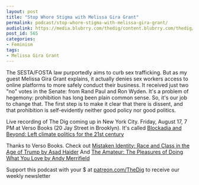 ```yaml
---
layout: post
title: "Stop Whore Stigma with Melissa Gira Grant"
permalink: podcast/stop-whore-stigma-with-melissa-gira-grant/
audiolink: https://media.blubrry.com/thedig/content.blubrry.com/thedig/The_Dig_-_EP_135_-_GrantSESTA.mp3
post_id: 565
categories: 
- Feminism
tags: 
- Melissa Gira Grant
---
```


The SESTA/FOSTA law purportedly aims to curb sex trafficking. But as my guest Melissa Gira Grant explains, it actually denies sex workers access to online platforms to more safely conduct their business. It received just two "no" votes in the Senate: from Rand Paul and Ron Wyden. It's a problem of hegemony: prohibition has long been plain common sense. So, it's our job to change that. The first step is to make it clear that there is dissent, and that prohibition is self-evidently neither good policy nor good politics.

Live recording of The Dig coming up in New York City. Friday, August 17, 7 PM at Verso Books (20 Jay Street in Brooklyn). It's called [Blockadia and Beyond: Left climate politics for the 21st century](https://www.facebook.com/events/2042636042656908/?active_tab=about)

Thanks to Verso Books. Check out [Mistaken Identity: Race and Class in the Age of Trump by Asad Haider](versobooks.com/books/2716-mistaken-identity) And [The Amateur: The Pleasures of Doing What You Love by Andy Merrifield](versobooks.com/books/2765-the-amateur)

Support this podcast with your $ at [patreon.com/TheDig](http://www.patreon.com/TheDig)  to receive our weekly newsletter